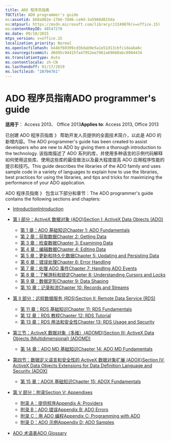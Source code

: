 ```yaml
---
title: ADO 程序员指南
TOCTitle: ADO programmer's guide
ms:assetid: b68a982e-17b6-7dd6-ca9d-3a5960d815da
ms:mtpsurl: https://msdn.microsoft.com/library/JJ249876(v=office.15)
ms:contentKeyID: 48547278
ms.date: 09/18/2015
mtps_version: v=office.15
localization_priority: Normal
ms.openlocfilehash: b44bf60399cd3bdab9e5a1e51d13cbfc1daaba6c
ms.sourcegitcommit: d6695c94415fa47952ee7961a69660abc0904434
ms.translationtype: Auto
ms.contentlocale: zh-CN
ms.lasthandoff: 01/17/2019
ms.locfileid: "28704761"
---
```

# <a name="ado-programmers-guide"></a><span data-ttu-id="de32f-102">ADO 程序员指南</span><span class="sxs-lookup"><span data-stu-id="de32f-102">ADO programmer's guide</span></span>

<span data-ttu-id="de32f-103">**适用于**： Access 2013、 Office 2013</span><span class="sxs-lookup"><span data-stu-id="de32f-103">**Applies to**: Access 2013, Office 2013</span></span>

<span data-ttu-id="de32f-104">已创建 ADO 程序员指南 》 帮助开发人员提供的全面技术简介，以此是 ADO 的新增内容。</span><span class="sxs-lookup"><span data-stu-id="de32f-104">The ADO programmer's guide has been created to assist developers who are new to ADO by giving them a thorough introduction to the technology.</span></span> <span data-ttu-id="de32f-105">该指南描述了 ADO 系列的库，并使用多种语言的示例代码解释如何使用这些库、使用这些库的最佳做法以及最大程度提高 ADO 应用程序性能的提示和技巧。</span><span class="sxs-lookup"><span data-stu-id="de32f-105">This guide describes the libraries of the ADO family and uses sample code in a variety of languages to explain how to use the libraries, best practices for using the libraries, and tips and tricks for maximizing the performance of your ADO application.</span></span>

<span data-ttu-id="de32f-106">ADO 程序员指南 》 包含以下部分和章节：</span><span class="sxs-lookup"><span data-stu-id="de32f-106">The ADO programmer's guide contains the following sections and chapters:</span></span>

- [<span data-ttu-id="de32f-107">Introduction</span><span class="sxs-lookup"><span data-stu-id="de32f-107">Introduction</span></span>](introduction-to-ado-programming.md)
  
- [<span data-ttu-id="de32f-108">第 I 部分：ActiveX 数据对象 (ADO)</span><span class="sxs-lookup"><span data-stu-id="de32f-108">Section I: ActiveX Data Objects (ADO)</span></span>](section-i-activex-data-objects.md)
    
    - [<span data-ttu-id="de32f-109">第 1 章：ADO 基础知识</span><span class="sxs-lookup"><span data-stu-id="de32f-109">Chapter 1: ADO Fundamentals</span></span>](chapter-1-ado-fundamentals.md)
    - [<span data-ttu-id="de32f-110">第 2 章：获取数据</span><span class="sxs-lookup"><span data-stu-id="de32f-110">Chapter 2: Getting Data</span></span>](chapter-2-getting-data.md)
    - [<span data-ttu-id="de32f-111">第 3 章：检查数据</span><span class="sxs-lookup"><span data-stu-id="de32f-111">Chapter 3: Examining Data</span></span>](chapter-3-examining-data.md)
    - [<span data-ttu-id="de32f-112">第 4 章：编辑数据</span><span class="sxs-lookup"><span data-stu-id="de32f-112">Chapter 4: Editing Data</span></span>](chapter-4-editing-data.md)
    - [<span data-ttu-id="de32f-113">第 5 章：更新和持久化数据</span><span class="sxs-lookup"><span data-stu-id="de32f-113">Chapter 5: Updating and Persisting Data</span></span>](chapter-5-updating-and-persisting-data.md)
    - [<span data-ttu-id="de32f-114">第 6 章：错误处理</span><span class="sxs-lookup"><span data-stu-id="de32f-114">Chapter 6: Error Handling</span></span>](chapter-6-error-handling.md)
    - [<span data-ttu-id="de32f-115">第 7 章：处理 ADO 事件</span><span class="sxs-lookup"><span data-stu-id="de32f-115">Chapter 7: Handling ADO Events</span></span>](chapter-7-handling-ado-events.md)
    - [<span data-ttu-id="de32f-116">第 8 章：了解游标和锁定</span><span class="sxs-lookup"><span data-stu-id="de32f-116">Chapter 8: Understanding Cursors and Locks</span></span>](chapter-8-understanding-cursors-and-locks.md)
    - [<span data-ttu-id="de32f-117">第 9 章：数据定形</span><span class="sxs-lookup"><span data-stu-id="de32f-117">Chapter 9: Data Shaping</span></span>](chapter-9-data-shaping.md)
    - [<span data-ttu-id="de32f-118">第 10 章：记录和流</span><span class="sxs-lookup"><span data-stu-id="de32f-118">Chapter 10: Records and Streams</span></span>](chapter-10-records-and-streams.md)

- [<span data-ttu-id="de32f-119">第 II 部分：远程数据服务 (RDS)</span><span class="sxs-lookup"><span data-stu-id="de32f-119">Section II: Remote Data Service (RDS)</span></span>](section-ii-remote-data-service.md)
    
    - [<span data-ttu-id="de32f-120">第 11 章：RDS 基础知识</span><span class="sxs-lookup"><span data-stu-id="de32f-120">Chapter 11: RDS Fundamentals</span></span>](chapter-11-rds-fundamentals.md)
    - [<span data-ttu-id="de32f-121">第 12 章：RDS 教程</span><span class="sxs-lookup"><span data-stu-id="de32f-121">Chapter 12: RDS Tutorial</span></span>](chapter-12-rds-tutorial.md)
    - [<span data-ttu-id="de32f-122">第 13 章：RDS 用法和安全性</span><span class="sxs-lookup"><span data-stu-id="de32f-122">Chapter 13: RDS Usage and Security</span></span>](chapter-13-rds-usage-and-security.md)

- [<span data-ttu-id="de32f-123">第三节：ActiveX 数据对象（多维）(ADOMD)</span><span class="sxs-lookup"><span data-stu-id="de32f-123">Section III: ActiveX Data Objects (Multidimensional) (ADOMD)</span></span>](section-iii-ado-multidimensional-ado-md.md)
    
    - [<span data-ttu-id="de32f-124">第 14 章：ADO MD 基础知识</span><span class="sxs-lookup"><span data-stu-id="de32f-124">Chapter 14: ADO MD Fundamentals</span></span>](chapter-14-ado-md-fundamentals.md)

- [<span data-ttu-id="de32f-125">第四节：数据定义语言和安全性的 ActiveX 数据对象扩展 (ADOX)</span><span class="sxs-lookup"><span data-stu-id="de32f-125">Section IV: ActiveX Data Objects Extensions for Data Definition Language and Security (ADOX)</span></span>](section-iv-ado-extensions-for-data-definition-language-and-security-adox.md)
    
    - [<span data-ttu-id="de32f-126">第 15 章：ADOX 基础知识</span><span class="sxs-lookup"><span data-stu-id="de32f-126">Chapter 15: ADOX Fundamentals</span></span>](chapter-15-adox-fundamentals.md)

- [<span data-ttu-id="de32f-127">第 V 部分：附录</span><span class="sxs-lookup"><span data-stu-id="de32f-127">Section V: Appendixes</span></span>](section-v-appendixes.md)
    
    - [<span data-ttu-id="de32f-128">附录 A：提供程序</span><span class="sxs-lookup"><span data-stu-id="de32f-128">Appendix A: Providers</span></span>](appendix-a-providers.md)
    - [<span data-ttu-id="de32f-129">附录 B：ADO 错误</span><span class="sxs-lookup"><span data-stu-id="de32f-129">Appendix B: ADO Errors</span></span>](appendix-b-ado-errors.md)
    - [<span data-ttu-id="de32f-130">附录 C：用 ADO 编程</span><span class="sxs-lookup"><span data-stu-id="de32f-130">Appendix C: Programming with ADO</span></span>](appendix-c-programming-with-ado.md)
    - [<span data-ttu-id="de32f-131">附录 D：ADO 示例</span><span class="sxs-lookup"><span data-stu-id="de32f-131">Appendix D: ADO Samples</span></span>](appendix-d-ado-samples.md)

- [<span data-ttu-id="de32f-132">ADO 术语表</span><span class="sxs-lookup"><span data-stu-id="de32f-132">ADO Glossary</span></span>](ado-glossary.md)


